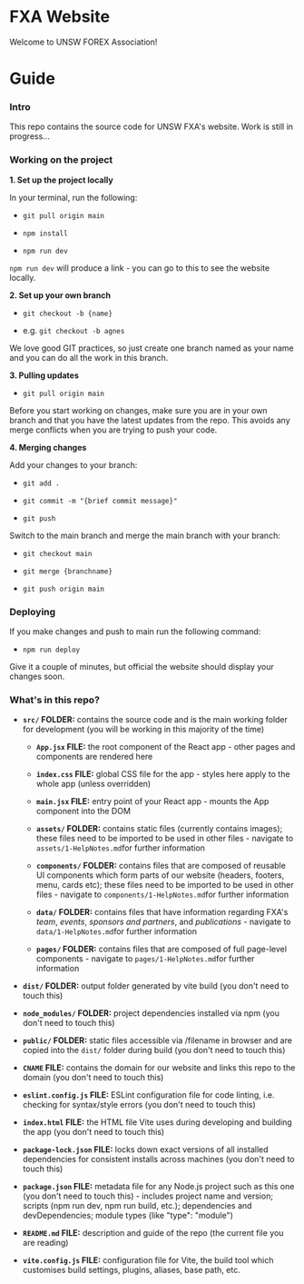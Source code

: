 # FXA Website

Welcome to UNSW FOREX Association!

# Guide

### Intro

This repo contains the source code for UNSW FXA's website. Work is still in progress...

### Working on the project

**1. Set up the project locally**

In your terminal, run the following:

- `git pull origin main`

- `npm install`

- `npm run dev`

`npm run dev` will produce a link - you can go to this to see the website locally.

**2. Set up your own branch**

- `git checkout -b {name}`

- e.g. `git checkout -b agnes`

We love good GIT practices, so just create one branch named as your name and you can do all the work in this branch.

**3. Pulling updates**

- `git pull origin main`

Before you start working on changes, make sure you are in your own branch and that you have the latest updates from the repo. This avoids any merge conflicts when you are trying to push your code.

**4. Merging changes**

Add your changes to your branch:

- `git add .`

- `git commit -m "{brief commit message}"`

- `git push`

Switch to the main branch and merge the main branch with your branch:

- `git checkout main`

- `git merge {branchname}`

- `git push origin main`

### Deploying

If you make changes and push to main run the following command:

- `npm run deploy`

Give it a couple of minutes, but official the website should display your changes soon.

### What's in this repo?

- **`src/` FOLDER:** contains the source code and is the main working folder for development (you will be working in this majority of the time)

  - **`App.jsx` FILE:** the root component of the React app - other pages and components are rendered here

  - **`index.css` FILE:** global CSS file for the app - styles here apply to the whole app (unless overridden)

  - **`main.jsx` FILE:** entry point of your React app - mounts the App component into the DOM

  - **`assets/` FOLDER:** contains static files (currently contains images); these files need to be imported to be used in other files - navigate to `assets/1-HelpNotes.md`for further information

  - **`components/` FOLDER:** contains files that are composed of reusable UI components which form parts of our website (headers, footers, menu, cards etc); these files need to be imported to be used in other files - navigate to `components/1-HelpNotes.md`for further information

  - **`data/` FOLDER:** contains files that have information regarding FXA's _team_, _events_, _sponsors and partners_, and _publications_ - navigate to `data/1-HelpNotes.md`for further information

  - **`pages/` FOLDER:** contains files that are composed of full page-level components - navigate to `pages/1-HelpNotes.md`for further information

- **`dist/` FOLDER:** output folder generated by vite build (you don't need to touch this)

- **`node_modules/` FOLDER:** project dependencies installed via npm (you don't need to touch this)

- **`public/` FOLDER:** static files accessible via /filename in browser and are copied into the `dist/` folder during build (you don't need to touch this)

- **`CNAME` FILE:** contains the domain for our website and links this repo to the domain (you don't need to touch this)

- **`eslint.config.js` FILE:** ESLint configuration file for code linting, i.e. checking for syntax/style errors (you don't need to touch this)

- **`index.html` FILE:** the HTML file Vite uses during developing and building the app (you don't need to touch this)

- **`package-lock.json` FILE:** locks down exact versions of all installed dependencies for consistent installs across machines (you don't need to touch this)

- **`package.json` FILE:** metadata file for any Node.js project such as this one (you don't need to touch this) - includes project name and version; scripts (npm run dev, npm run build, etc.); dependencies and devDependencies; module types (like "type": "module")

- **`README.md` FILE:** description and guide of the repo (the current file you are reading)

- **`vite.config.js` FILE:** configuration file for Vite, the build tool which customises build settings, plugins, aliases, base path, etc.
